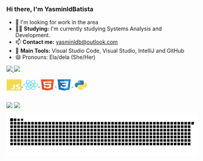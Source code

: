 ### Hi there, I'm YasminldBatista

- 🔭 I'm looking for work in the area
- 👨‍🎓 **Studying:** I'm currently studying Systems Analysis and Development.
- 📫 **Contact me:** yasminldb@outlook.com
- 🎒 **Main Tools:** Visual Studio Code, Visual Studio, IntelliJ and GitHub
- 😄 Pronouns: Ela/dela (She/Her)

<div>
  <a href='https://github.com/YasminldBatista'>
    <img height="180em" src="https://github-readme-stats.vercel.app/api?username=YasminldBatista&show_icons=true&theme=midnight-purple&include_all_commits=true&count_private=true"/>
    <img height="180em" src="https://github-readme-stats.vercel.app/api/top-langs/?username=YasminldBatista&layout=compact&langs_count=7&theme=midnight-purple"/>
    
</div>
             
  
  <div style="display: inline_block"><br>
  <img align="center" alt="Yasmin-Js" height="30" width="40" src="https://raw.githubusercontent.com/devicons/devicon/master/icons/javascript/javascript-plain.svg">
  <img align="center" alt="Yasmin-React" height="30" width="40" src="https://raw.githubusercontent.com/devicons/devicon/master/icons/react/react-original.svg">
  <img align="center" alt="Yasmin-HTML" height="30" width="40" src="https://raw.githubusercontent.com/devicons/devicon/master/icons/html5/html5-original.svg">
  <img align="center" alt="Yasmin-CSS" height="30" width="40" src="https://raw.githubusercontent.com/devicons/devicon/master/icons/css3/css3-original.svg">
  <img align="center" alt="Yasmin-Python" height="30" width="40" src="https://raw.githubusercontent.com/devicons/devicon/master/icons/python/python-original.svg">
  </div>
  
  ##
  
  <div> 
  <a href = "mailto:yasminldb@outlook.com"><img src="https://img.shields.io/badge/-Gmail-%23333?style=for-the-badge&logo=gmail&logoColor=white" target="_blank"></a>
  <a href="https://www.linkedin.com/in/yasmin-lorraine-duarte-batista-1928b8168/" target="_blank"><img src="https://img.shields.io/badge/-LinkedIn-%230077B5?style=for-the-badge&logo=linkedin&logoColor=white" target="_blank"></a> 
    
 ![Snake animation](https://github.com/YasminldBatista/YasminldBatista/blob/output/github-contribution-grid-snake.svg)
</div>
